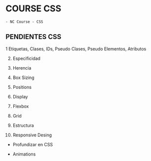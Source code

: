 
# COURSE CSS

    - NC Course - CSS


## PENDIENTES CSS
 
 1 Etiquetas, Clases, IDs, Pseudo Clases, Pseudo Elementos, Atributos
 
 2. Especificidad
 
 3. Herencia
 
 4. Box Sizing
 
 5. Positions
 
 6. Display
 
 7. Flexbox
 
 8. Grid
 
 9. Estructura
 
 10. Responsive Desing
 
 
 - Profundizar en CSS
 
 - Animations